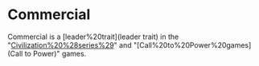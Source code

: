 # Commercial

Commercial is a [leader%20trait](leader trait) in the "[Civilization%20%28series%29](Civilization)" and "[Call%20to%20Power%20games](Call to Power)" games.